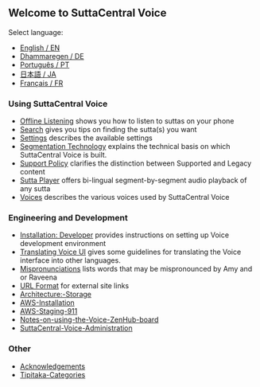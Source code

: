 ## Welcome to SuttaCentral Voice
Select language:

* [English / EN](/sc-voice/en/Home-EN)  
* [Dhammaregen / DE](/sc-voice/de/Home-DE)  
* [Português / PT](/sc-voice/pt/Home-PT)  
* [日本語 / JA](/sc-voice/ja/Home-JA)  
* [Français / FR](/sc-voice/fr/Home-FR)

### Using SuttaCentral Voice
* [Offline Listening](/sc-voice/en/Offline-Listening) shows you how to listen to suttas on your phone
* [Search](/sc-voice/en/Search) gives you tips on finding the sutta(s) you want
* [Settings](/sc-voice/en/Settings) describes the available settings
* [Segmentation Technology](/sc-voice/en/Segmentation-Technology) explains the technical basis on which SuttaCentral Voice is built.
* [Support Policy](/sc-voice/en/Support-Policy) clarifies the distinction between Supported and Legacy content
* [Sutta Player](/sc-voice/en/Sutta-Player) offers bi-lingual segment-by-segment audio playback of any sutta
* [Voices](/sc-voice/en/Voices) describes the various voices used by SuttaCentral Voice

### Engineering and Development
* [Installation: Developer](/sc-voice/en/Installation:-Developer) provides instructions on setting up Voice development environment
* [Translating Voice UI](/sc-voice/en/Translating-Voice-UI) gives some guidelines for translating the Voice interface into other languages.
* [Mispronunciations](/sc-voice/en/Mispronunciations) lists words that may be mispronounced by Amy and or Raveena
* [URL Format](/sc-voice/en/URL-format) for external site links
* [Architecture:-Storage](/sc-voice/en/Architecture:-Storage)
* [AWS-Installation](/sc-voice/en/AWS-Installation)
* [AWS-Staging-911](/sc-voice/en/AWS-Staging-911)
* [Notes-on-using-the-Voice-ZenHub-board](/sc-voice/en/Notes-on-using-the-Voice-ZenHub-board)
* [SuttaCentral-Voice-Administration](/sc-voice/en/SuttaCentral-Voice-Administration)

### Other
* [Acknowledgements](/sc-voice/en/Acknowledgements)
* [Tipitaka-Categories](/sc-voice/en/Tipitaka-Categories)
